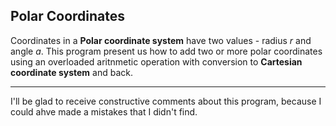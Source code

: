 Polar Coordinates
---
Coordinates in a **Polar coordinate system** have two values - radius *r* and angle *a*. This program present us how to add two or more polar coordinates using an overloaded aritnmetic operation with conversion to **Cartesian coordinate system** and back. 

---
I'll be glad to receive constructive comments about this program, because I could ahve made a mistakes that I didn't find.

